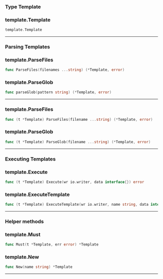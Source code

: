 ### Type Template
<h3>template.Template</h3>

```go
template.Template
```
---

### Parsing Templates

<h3>template.ParseFiles</h3>

```go
func ParseFiles(filenames ...string) (*Template, error)
```

<h3>template.ParseGlob</h3>

```go
func parseGlob(pattern string) (*Template, error)
```
---
<h3>template.ParseFiles</h3>

```go
func (t *Template) ParseFiles(filename ...string) (*Template, error)
```
<h3>template.ParseGlob</h3>

```go
func (t *Template) ParseGlob(filename ...string) (*Template, error)
```
---

### Executing Templates

<h3>template.Execute</h3>

```go
func (t *Template) Execute(wr io.writer, data interface{}) error
```

<h3>template.ExecuteTemplate</h3>

```go
func (t *Template) ExecuteTemplate(wr io.writer, name string, data interface{}) error
```
---

### Helper methods

<h3>template.Must</h3>

```go
func Must(t *Template, err error) *Template
```

<h3>template.New</h3>

```go
func New(name string) *Template
```
---